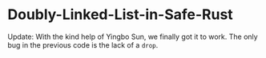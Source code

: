 # Doubly-Linked-List-in-Safe-Rust

Update:
With the kind help of Yingbo Sun, we finally got it to work.
The only bug in the previous code is the lack of a `drop`.
